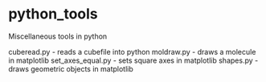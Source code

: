# python_tools

Miscellaneous tools in python

cuberead.py - reads a cubefile into python
moldraw.py  - draws a molecule in matplotlib
set_axes_equal.py - sets square axes in matplotlib
shapes.py   - draws geometric objects in matplotlib
